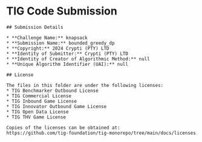 # TIG Code Submission

    ## Submission Details

    * **Challenge Name:** knapsack
    * **Submission Name:** bounded_greedy_dp
    * **Copyright:** 2024 Crypti (PTY) LTD
    * **Identity of Submitter:** Crypti (PTY) LTD
    * **Identity of Creator of Algorithmic Method:** null
    * **Unique Algorithm Identifier (UAI):** null

    ## License

    The files in this folder are under the following licenses:
    * TIG Benchmarker Outbound License
    * TIG Commercial License
    * TIG Inbound Game License
    * TIG Innovator Outbound Game License
    * TIG Open Data License
    * TIG THV Game License

    Copies of the licenses can be obtained at:  
    https://github.com/tig-foundation/tig-monorepo/tree/main/docs/licenses
